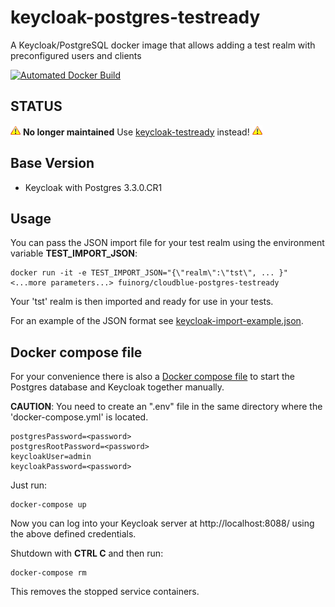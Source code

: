 # keycloak-postgres-testready
A Keycloak/PostgreSQL docker image that allows adding a test realm with preconfigured users and clients

[![Automated Docker Build](https://img.shields.io/docker/automated/fuinorg/keycloak-postgres-testready.svg)](https://hub.docker.com/r/fuinorg/keycloak-postgres-testready/)

## STATUS

![Warning](https://raw.githubusercontent.com/fuinorg/keycloak-postgres-testready/master/warning.gif) **No longer maintained** Use [keycloak-testready](https://github.com/fuinorg/keycloak-testready) instead!  ![Warning](https://raw.githubusercontent.com/fuinorg/keycloak-postgres-testready/master/warning.gif)

## Base Version

- Keycloak with Postgres 3.3.0.CR1

## Usage

You can pass the JSON import file for your test realm using the environment variable **TEST_IMPORT_JSON**:

    docker run -it -e TEST_IMPORT_JSON="{\"realm\":\"tst\", ... }" <...more parameters...> fuinorg/cloudblue-postgres-testready

Your 'tst' realm is then imported and ready for use in your tests.

For an example of the JSON format see [keycloak-import-example.json](keycloak-import-example.json).

## Docker compose file

For your convenience there is also a [Docker compose file](docker-compose.yml) to start the Postgres database and Keycloak together manually.  

**CAUTION**: You need to create an ".env" file in the same directory where the 'docker-compose.yml' is located.

    postgresPassword=<password>
    postgresRootPassword=<password>
    keycloakUser=admin
    keycloakPassword=<password>

Just run:

    docker-compose up
   
Now you can log into your Keycloak server at http://localhost:8088/ using the above defined credentials.

Shutdown with **CTRL C** and then run:

    docker-compose rm

This removes the stopped service containers.
